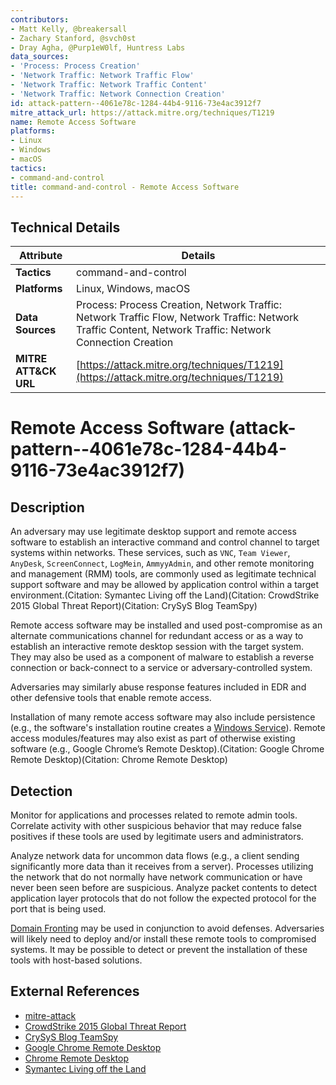 ```yaml
---
contributors:
- Matt Kelly, @breakersall
- Zachary Stanford, @svch0st
- Dray Agha, @Purp1eW0lf, Huntress Labs
data_sources:
- 'Process: Process Creation'
- 'Network Traffic: Network Traffic Flow'
- 'Network Traffic: Network Traffic Content'
- 'Network Traffic: Network Connection Creation'
id: attack-pattern--4061e78c-1284-44b4-9116-73e4ac3912f7
mitre_attack_url: https://attack.mitre.org/techniques/T1219
name: Remote Access Software
platforms:
- Linux
- Windows
- macOS
tactics:
- command-and-control
title: command-and-control - Remote Access Software
---
```


## Technical Details

| Attribute | Details |
|-----------|----------|
| **Tactics** | command-and-control |
| **Platforms** | Linux, Windows, macOS |
| **Data Sources** | Process: Process Creation, Network Traffic: Network Traffic Flow, Network Traffic: Network Traffic Content, Network Traffic: Network Connection Creation |
| **MITRE ATT&CK URL** | [https://attack.mitre.org/techniques/T1219](https://attack.mitre.org/techniques/T1219) |

# Remote Access Software (attack-pattern--4061e78c-1284-44b4-9116-73e4ac3912f7)

## Description
An adversary may use legitimate desktop support and remote access software to establish an interactive command and control channel to target systems within networks. These services, such as `VNC`, `Team Viewer`, `AnyDesk`, `ScreenConnect`, `LogMein`, `AmmyyAdmin`, and other remote monitoring and management (RMM) tools, are commonly used as legitimate technical support software and may be allowed by application control within a target environment.(Citation: Symantec Living off the Land)(Citation: CrowdStrike 2015 Global Threat Report)(Citation: CrySyS Blog TeamSpy)

Remote access software may be installed and used post-compromise as an alternate communications channel for redundant access or as a way to establish an interactive remote desktop session with the target system. They may also be used as a component of malware to establish a reverse connection or back-connect to a service or adversary-controlled system.
 
Adversaries may similarly abuse response features included in EDR and other defensive tools that enable remote access.

Installation of many remote access software may also include persistence (e.g., the software's installation routine creates a [Windows Service](https://attack.mitre.org/techniques/T1543/003)). Remote access modules/features may also exist as part of otherwise existing software (e.g., Google Chrome’s Remote Desktop).(Citation: Google Chrome Remote Desktop)(Citation: Chrome Remote Desktop)

## Detection
Monitor for applications and processes related to remote admin tools. Correlate activity with other suspicious behavior that may reduce false positives if these tools are used by legitimate users and administrators.

Analyze network data for uncommon data flows (e.g., a client sending significantly more data than it receives from a server). Processes utilizing the network that do not normally have network communication or have never been seen before are suspicious. Analyze packet contents to detect application layer protocols that do not follow the expected protocol for the port that is being used.

[Domain Fronting](https://attack.mitre.org/techniques/T1090/004) may be used in conjunction to avoid defenses. Adversaries will likely need to deploy and/or install these remote tools to compromised systems. It may be possible to detect or prevent the installation of these tools with host-based solutions.

## External References
- [mitre-attack](https://attack.mitre.org/techniques/T1219)
- [CrowdStrike 2015 Global Threat Report](https://go.crowdstrike.com/rs/281-OBQ-266/images/15GlobalThreatReport.pdf)
- [CrySyS Blog TeamSpy](https://blog.crysys.hu/2013/03/teamspy/)
- [Google Chrome Remote Desktop](https://support.google.com/chrome/answer/1649523)
- [Chrome Remote Desktop](https://www.huntress.com/blog/slashandgrab-screen-connect-post-exploitation-in-the-wild-cve-2024-1709-cve-2024-1708)
- [Symantec Living off the Land](https://www.symantec.com/content/dam/symantec/docs/security-center/white-papers/istr-living-off-the-land-and-fileless-attack-techniques-en.pdf)

